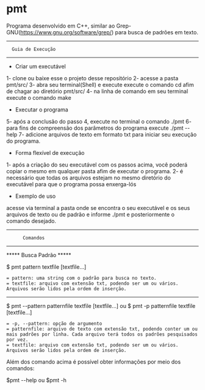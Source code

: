 # pmt
Programa desenvolvido em C++, similar ao Grep-GNU(https://www.gnu.org/software/grep/) para busca de padrões em texto.  

******************************
      Guia de Execução
******************************

- Criar um executável

1- clone ou baixe esse o projeto desse repositório
2- acesse a pasta pmt/src/
3- abra seu terminal(Shell) e execute execute o comando cd afim de chagar ao diretório pmt/src/
4- na linha de comando em seu terminal execute o comando make

- Executar o programa

5- após a conclusão do passo 4, execute no terminal o comando ./pmt
6- para fins de compreensão dos parâmetros do programa execute ./pmt --help
7- adicione arquivos de texto em formato txt para iniciar seu execução do programa.


- Forma flexível de execução

1- após a criação do seu executável com os passos acima, você poderá copiar o mesmo em qualquer pasta afim de executar o programa.
2- é necessário que todas os arquivos estejam no mesmo diretório do executável para que o programa possa enxerga-lós


- Exemplo de uso

acesse via terminal a pasta onde se encontra o seu executável e os seus arquivos de texto ou de padrão e informe ./pmt e posteriormente o comando desejado.


******************************
          Comandos
******************************


***** Busca Padrão *****

$ pmt pattern textfile [textfile...]


    = pattern: uma string com o padrão para busca no texto.
    = textfile: arquivo com extensão txt, podendo ser um ou vários. Arquivos serão lidos pela ordem de inserção.

--------------------------------------------------
$ pmt --pattern patternfile textfile [textfile...]
    ou
$ pmt -p patternfile textfile [textfile...]


    = -p, --pattern: opção de argumento
    = patternfile: arquivo de texto com extensão txt, podendo conter um ou mais padrões por linha. Cada arquivo terá todos os padrões pesquisados por vez.
    = textfile: arquivo com extensão txt, podendo ser um ou vários. Arquivos serão lidos pela ordem de inserção.


Além dos comando acima é possível obter informações por meio dos comandos:

$pmt --help
    ou
$pmt -h

